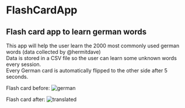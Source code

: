 # FlashCardApp
## Flash card app to learn german words  
This app will help the user learn the 2000 most commonly used german words (data collected by @hermitdave)  
Data is stored in a CSV file so the user can learn some unknown words every session.  
Every German card is automatically flipped to the other side after 5 seconds.  

Flash card before:
![german](https://user-images.githubusercontent.com/113923758/194957793-c4bf8ad0-ce61-41a5-928f-f6324b72bd05.png)

Flash card after:
![translated](https://user-images.githubusercontent.com/113923758/194957798-c796586b-ba0c-417c-a421-46671cbe4898.png)
